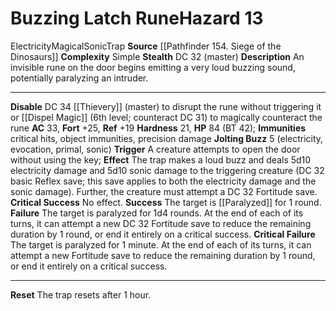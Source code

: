 ﻿---
ac: '33'
all_resistance: null
complexity: Simple
element: null
fortitude: '+25'
hardness: '21'
hazard_type: Trap
hp: 84 (BT 42)
id: '229'
immunity:
- critical hits
- object immunities
- precision damage
level: '13'
name: Buzzing Latch Rune
rarity: Common
reflex: '+19'
resistance: null
school: null
source: '[[DATABASE/source/Pathfinder 154. Siege of the Dinosaurs|Pathfinder #154:
  Siege of the Dinosaurs]]'
trait:
- '[[DATABASE/trait/Electricity|Electricity]]'
- '[[DATABASE/trait/Magical|Magical]]'
- '[[DATABASE/trait/Sonic|Sonic]]'
- '[[DATABASE/trait/Trap|Trap]]'
type: Hazard
weakness: null
will: null

---
# Buzzing Latch Rune<span class="item-type">Hazard 13</span>

<span class="item-trait">Electricity</span><span class="item-trait">Magical</span><span class="item-trait">Sonic</span><span class="item-trait">Trap</span>
**Source** [[Pathfinder 154. Siege of the Dinosaurs]]
**Complexity** Simple
**Stealth** DC 32 (master)
**Description** An invisible rune on the door begins emitting a very loud buzzing sound, potentially paralyzing an intruder.

---
**Disable** DC 34 [[Thievery]] (master) to disrupt the rune without triggering it or [[Dispel Magic]] (6th level; counteract DC 31) to magically counteract the rune
**AC** 33, **Fort** +25, **Ref** +19
**Hardness** 21, **HP** 84 (BT 42); **Immunities** critical hits, object immunities, precision damage
**Jolting Buzz** <span class="action-icon">5</span> (electricity, evocation, primal, sonic) **Trigger** A creature attempts to open the door without using the key; **Effect** The trap makes a loud buzz and deals 5d10 electricity damage and 5d10 sonic damage to the triggering creature (DC 32 basic Reflex save; this save applies to both the electricity damage and the sonic damage). Further, the creature must attempt a DC 32 Fortitude save.
**Critical Success** No effect.
**Success** The target is [[Paralyzed]] for 1 round.
**Failure** The target is paralyzed for 1d4 rounds. At the end of each of its turns, it can attempt a new DC 32 Fortitude save to reduce the remaining duration by 1 round, or end it entirely on a critical success.
**Critical Failure** The target is paralyzed for 1 minute. At the end of each of its turns, it can attempt a new Fortitude save to reduce the remaining duration by 1 round, or end it entirely on a critical success.

---
**Reset** The trap resets after 1 hour.